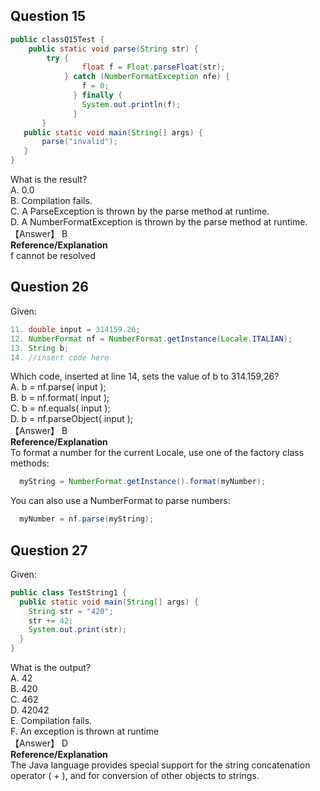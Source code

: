 ## Question 15
```java
public classQ15Test {
    public static void parse(String str) {
        try {
                float f = Float.parseFloat(str);
            } catch (NumberFormatException nfe) {
                f = 0;
              } finally {
                System.out.println(f);
              }
       }
   public static void main(String[] args) {
       parse("invalid");
   }
}
```
What is the result?  
A. 0.0  
B. Compilation fails.  
C. A ParseException is thrown by the parse method at runtime.  
D. A NumberFormatException is thrown by the parse method at runtime.  
【Answer】 B  
**Reference/Explanation**  
f cannot be resolved  

## Question 26
Given:  
```java
11. double input = 314159.26;
12. NumberFormat nf = NumberFormat.getInstance(Locale.ITALIAN);
13. String b;
14. //insert code here
```
Which code, inserted at line 14, sets the value of b to 314.159,26?  
A. b = nf.parse( input );  
B. b = nf.format( input );  
C. b = nf.equals( input );  
D. b = nf.parseObject( input );  
【Answer】 B  
**Reference/Explanation**  
To format a number for the current Locale, use one of the factory class methods:  
```java  
  myString = NumberFormat.getInstance().format(myNumber);  
```
You can also use a NumberFormat to parse numbers:  
```java
  myNumber = nf.parse(myString);
```
## Question 27
Given:  
```java
public class TestString1 {
  public static void main(String[] args) {
    String str = "420";
    str += 42;
    System.out.print(str);
  }
}
```
What is the output?  
A. 42  
B. 420  
C. 462  
D. 42042  
E. Compilation fails.  
F. An exception is thrown at runtime   
【Answer】 D  
**Reference/Explanation**  
The Java language provides special support for the string concatenation operator ( + ), and for conversion of other objects to strings.  
